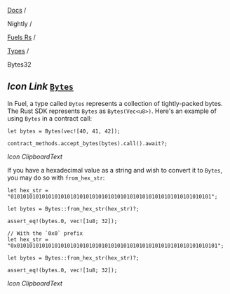 [Docs](https://docs.fuel.network/) /

Nightly  /

[Fuels Rs](https://docs.fuel.network/docs/nightly/fuels-rs/) /

[Types](https://docs.fuel.network/docs/nightly/fuels-rs/types/) /

Bytes32

## _Icon Link_ [`Bytes`](https://docs.fuel.network/docs/nightly/fuels-rs/types/bytes/\#bytes)

In Fuel, a type called `Bytes` represents a collection of tightly-packed bytes. The Rust SDK represents `Bytes` as `Bytes(Vec<u8>)`. Here's an example of using `Bytes` in a contract call:

```fuel_Box fuel_Box-idXKMmm-css
let bytes = Bytes(vec![40, 41, 42]);

contract_methods.accept_bytes(bytes).call().await?;
```

_Icon ClipboardText_

If you have a hexadecimal value as a string and wish to convert it to `Bytes`, you may do so with `from_hex_str`:

```fuel_Box fuel_Box-idXKMmm-css
let hex_str = "0101010101010101010101010101010101010101010101010101010101010101";

let bytes = Bytes::from_hex_str(hex_str)?;

assert_eq!(bytes.0, vec![1u8; 32]);

// With the `0x0` prefix
let hex_str = "0x0101010101010101010101010101010101010101010101010101010101010101";

let bytes = Bytes::from_hex_str(hex_str)?;

assert_eq!(bytes.0, vec![1u8; 32]);
```

_Icon ClipboardText_